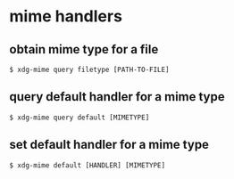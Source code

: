 # mime handlers

## obtain mime type for a file
```
$ xdg-mime query filetype [PATH-TO-FILE]
```

## query default handler for a mime type
```
$ xdg-mime query default [MIMETYPE]
```

## set default handler for a mime type
```
$ xdg-mime default [HANDLER] [MIMETYPE]
```
